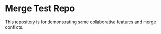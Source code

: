 # Merge Test Repo

This repository is for demonstrating some collaborative features and merge conflicts.


